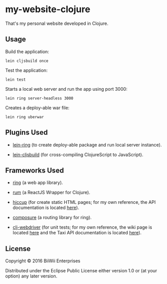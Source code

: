 # my-website-clojure

That's my personal website developed in Clojure.

## Usage

Build the application:

    lein cljsbuild once
    
Test the application:
    
    lein test

Starts a local web server and run the app using port 3000:

    lein ring server-headless 3000

Creates a deploy-able war file:

    lein ring uberwar

## Plugins Used

* [lein-ring](https://github.com/weavejester/lein-ring) (to create deploy-able package and run local server instance).

* [lein-cljsbuild](https://github.com/emezeske/lein-cljsbuild) (for cross-compiling ClojureScript to JavaScript).

## Frameworks Used

* [ring](https://github.com/ring-clojure/ring) (a web app library).

* [rum](https://github.com/tonsky/rum) (a ReactJS Wrapper for Clojure).

* [hiccup](https://github.com/weavejester/hiccup) (for create static HTML pages; for my own reference, the API documentation is located [here](https://crossclj.info/ns/hiccup/1.0.5/hiccup.page.html)).

* [composure](https://github.com/weavejester/compojure) (a routing library for ring).

* [clj-webdriver](https://github.com/semperos/clj-webdriver) (for unit tests; for my own reference, the wiki page is located [here](https://github.com/semperos/clj-webdriver/wiki) and the Taxi API documentation is located [here](https://github.com/semperos/clj-webdriver/wiki/Taxi-API-Documentation)).

## License

Copyright © 2016 BiiWii Enterprises

Distributed under the Eclipse Public License either version 1.0 or (at
your option) any later version.
